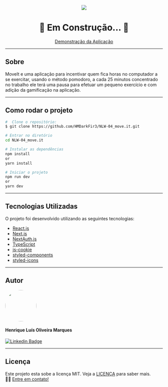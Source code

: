 <p align="center" >
  <img align="center" src="https://user-images.githubusercontent.com/65872394/109370045-80ad0580-787d-11eb-838c-03cbe0ab0880.png" />
</p>

<h1 align="center">
  🚧 Em Construção... 🚧
</h1>

<p align="center" >
  <a href="https://moveit-lime-ten.vercel.app">Demonstração da Aplicação</a>
</p>
  
<hr>

## Sobre
MoveIt e uma aplicação para incentivar quem fica horas no computador a se exercitar, usando o método pomodoro, a cada 25 minutos concentrado no trabalho ele terá uma pausa para efetuar um pequeno exercício e com adição da gamificação na aplicação.

<hr>

## Como rodar o projeto

```bash
#  Clone o repositório:
$ git clone https://github.com/HMDarkFir3/NLW-04_move.it.git

# Entrar no diretório
cd NLW-04_move.it

# Instalar as dependências
npm install  
or 
yarn install

# Iniciar o projeto
npm run dev
or
yarn dev
```

<hr>

## Tecnologias Utilizadas
 
O projeto foi desenvolvido utilizando as seguintes tecnologias:

- [React.js](https://reactjs.org)
- [Next.js](https://nextjs.org)
- [NextAuth.js](https://next-auth.js.org)
- [TypeScript](https://www.typescriptlang.org)
- [js-cookie](https://github.com/js-cookie/js-cookie)
- [styled-components](https://styled-components.com)
- [styled-icons](https://styled-icons.js.org)

<hr>

## Autor

<img style="border-radius: 50%;" src="https://github.com/HMDarkFir3.png" width="100px;" alt=""/>
 <h4>Henrique Luís Oliveira Marques</h4>

[![Linkedin Badge](https://img.shields.io/badge/-Henrique-blue?style=flat-square&logo=Linkedin&logoColor=white&link=https://www.linkedin.com/in/henrique-luís-oliveira-marques-3406361a7/)](https://www.linkedin.com/in/henrique-luís-oliveira-marques-3406361a7/) 

<hr>

## Licença
Este projeto esta sobe a licença MIT. Veja a [LICENÇA](./LICENSE) para saber mais. 
<br>
👋🏽 [Entre em contato!](https://www.linkedin.com/in/henrique-luís-oliveira-marques-3406361a7/)
